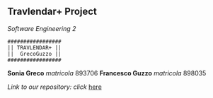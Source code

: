 
## Travlendar+ Project
_Software Engineering 2_

	#################
	|| TRAVLENDAR+ || 
	||  GrecoGuzzo ||
	#################


**Sonia Greco**		    _matricola_ 893706
**Francesco Guzzo**     _matricola_ 898035

_Link to our repository: click_ [here](https://github.com/SoniaGreco/GrecoGuzzo)